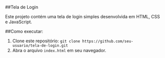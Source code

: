 ##Tela de Login

Este projeto contém uma tela de login simples desenvolvida em HTML, CSS e JavaScript.

##Como executar:

1. Clone este repositório: `git clone https://github.com/seu-usuario/tela-de-login.git`
2. Abra o arquivo `index.html` em seu navegador.

